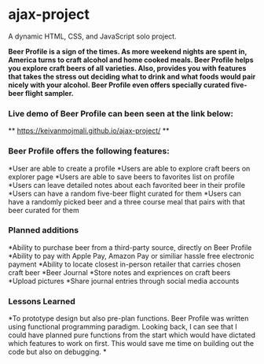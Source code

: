# ajax-project

A dynamic HTML, CSS, and JavaScript solo project.

**Beer Profile is a sign of the times. As more weekend nights are spent in, America turns to craft alcohol and home cooked meals. Beer Profile helps you explore craft beers of all varieties. Also, provides you with features that takes the stress out deciding what to drink and what foods would pair nicely with your alcohol. Beer Profile even offers specially curated five-beer flight sampler.** 

### Live demo of Beer Profile can been seen at the link below:
** https://keivanmojmali.github.io/ajax-project/ ** 

### Beer Profile offers the following features: 
*User are able to create a profile 
*Users are able to explore craft beers on explorer page
*Users are able to save beers to favorites list on profile
*Users can leave detailed notes about each favorited beer in their profile
*Users can have a random five-beer flight curated for them
*Users can have a randomly picked beer and a three course meal that pairs with that beer curated for them 

### Planned additions
*Ability to purchase beer from a third-party source, directly on Beer Profile
  *Ability to pay with Apple Pay, Amazon Pay or similiar hassle free electronic payment
*Ability to locate closest in-person retailer that carries chosen craft beer 
*Beer Journal 
  *Store notes and expriences on craft beers
  *Upload pictures 
  *Share journal entries through social media accounts 
  
### Lessons Learned 
*To prototype design but also pre-plan functions. Beer Profile was written using functional programming paradigm. 
Looking back, I can see that I could have planned pure functions from the start which would have dictated which features to
work on first. This would save me time on building out the code but also on debugging. 
*
